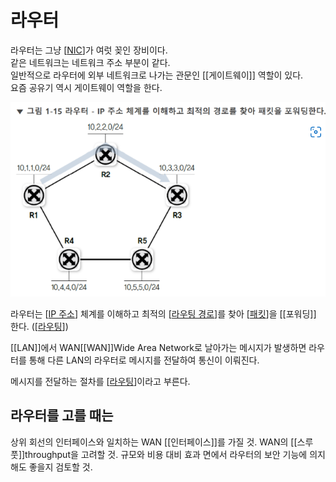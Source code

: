 # 라우터

라우터는 그냥 [[NIC]]가 여럿 꽂인 장비이다.  
같은 네트워크는 네트워크 주소 부분이 같다.  
일반적으로 라우터에 외부 네트워크로 나가는 관문인 [[게이트웨이]] 역할이 있다.  
요즘 공유기 역시 게이트웨이 역할을 한다.  

![](attachments/2022-09-14-17-46-44.png)

라우터는 [[IP 주소]] 체계를 이해하고 최적의 [[라우팅 경로]]를 찾아 [[패킷]]을 [[포워딩]] 한다. ([[라우팅]])

[[LAN]]에서 WAN[[WAN]]Wide Area Network로 날아가는 메시지가 발생하면 라우터를 통해 다른 LAN의 라우터로 메시지를 전달하여 통신이 이뤄진다.

메시지를 전달하는 절차를 [[라우팅]]이라고 부른다.

## 라우터를 고를 때는
상위 회선의 인터페이스와 일치하는 WAN [[인터페이스]]를 가질 것.
WAN의 [[스루풋]]throughput을 고려할 것.
규모와 비용 대비 효과 면에서 라우터의 보안 기능에 의지해도 좋을지 검토할 것.

[//begin]: # "Autogenerated link references for markdown compatibility"
[NIC]: NIC "NIC"
[IP 주소]: <IP 주소> "IP 주소"
[라우팅 경로]: <라우팅 경로> "라우팅 경로"
[패킷]: 패킷 "패킷"
[라우팅]: 라우팅 "라우팅"
[라우팅]: 라우팅 "라우팅"
[//end]: # "Autogenerated link references"